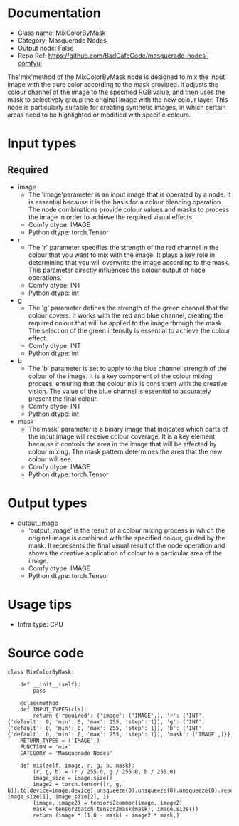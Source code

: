 # Documentation
- Class name: MixColorByMask
- Category: Masquerade Nodes
- Output node: False
- Repo Ref: https://github.com/BadCafeCode/masquerade-nodes-comfyui

The'mix'method of the MixColorByMask node is designed to mix the input image with the pure color according to the mask provided. It adjusts the colour channel of the image to the specified RGB value, and then uses the mask to selectively group the original image with the new colour layer. This node is particularly suitable for creating synthetic images, in which certain areas need to be highlighted or modified with specific colours.

# Input types
## Required
- image
    - The 'image'parameter is an input image that is operated by a node. It is essential because it is the basis for a colour blending operation. The node combinations provide colour values and masks to process the image in order to achieve the required visual effects.
    - Comfy dtype: IMAGE
    - Python dtype: torch.Tensor
- r
    - The 'r' parameter specifies the strength of the red channel in the colour that you want to mix with the image. It plays a key role in determining that you will overwrite the image according to the mask. This parameter directly influences the colour output of node operations.
    - Comfy dtype: INT
    - Python dtype: int
- g
    - The 'g' parameter defines the strength of the green channel that the colour covers. It works with the red and blue channel, creating the required colour that will be applied to the image through the mask. The selection of the green intensity is essential to achieve the colour effect.
    - Comfy dtype: INT
    - Python dtype: int
- b
    - The 'b' parameter is set to apply to the blue channel strength of the colour of the image. It is a key component of the colour mixing process, ensuring that the colour mix is consistent with the creative vision. The value of the blue channel is essential to accurately present the final colour.
    - Comfy dtype: INT
    - Python dtype: int
- mask
    - The'mask' parameter is a binary image that indicates which parts of the input image will receive colour coverage. It is a key element because it controls the area in the image that will be affected by colour mixing. The mask pattern determines the area that the new colour will see.
    - Comfy dtype: IMAGE
    - Python dtype: torch.Tensor

# Output types
- output_image
    - 'output_image' is the result of a colour mixing process in which the original image is combined with the specified colour, guided by the mask. It represents the final visual result of the node operation and shows the creative application of colour to a particular area of the image.
    - Comfy dtype: IMAGE
    - Python dtype: torch.Tensor

# Usage tips
- Infra type: CPU

# Source code
```
class MixColorByMask:

    def __init__(self):
        pass

    @classmethod
    def INPUT_TYPES(cls):
        return {'required': {'image': ('IMAGE',), 'r': ('INT', {'default': 0, 'min': 0, 'max': 255, 'step': 1}), 'g': ('INT', {'default': 0, 'min': 0, 'max': 255, 'step': 1}), 'b': ('INT', {'default': 0, 'min': 0, 'max': 255, 'step': 1}), 'mask': ('IMAGE',)}}
    RETURN_TYPES = ('IMAGE',)
    FUNCTION = 'mix'
    CATEGORY = 'Masquerade Nodes'

    def mix(self, image, r, g, b, mask):
        (r, g, b) = (r / 255.0, g / 255.0, b / 255.0)
        image_size = image.size()
        image2 = torch.tensor([r, g, b]).to(device=image.device).unsqueeze(0).unsqueeze(0).unsqueeze(0).repeat(image_size[0], image_size[1], image_size[2], 1)
        (image, image2) = tensors2common(image, image2)
        mask = tensor2batch(tensor2mask(mask), image.size())
        return (image * (1.0 - mask) + image2 * mask,)
```